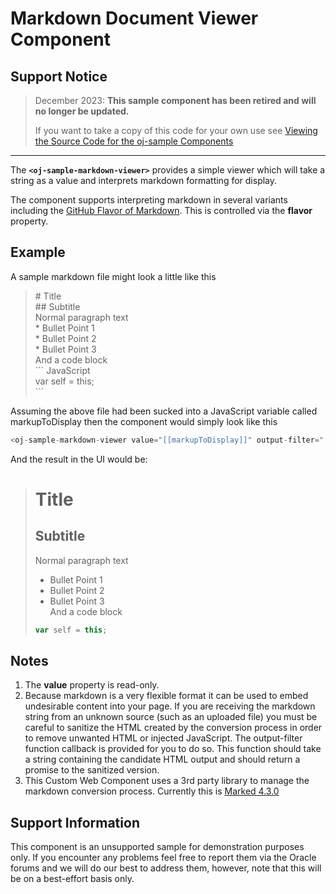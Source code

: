 # Markdown Document Viewer Component

## Support Notice ##

> December 2023: **This sample component has been retired and will no longer be updated.**
>
> If you want to take a copy of this code for your own use see [Viewing the Source Code for the oj-sample Components](https://blogs.oracle.com/groundside/post/viewing-the-source-code-for-the-oj-sample-components)

----

The **`<oj-sample-markdown-viewer>`** provides a simple viewer which will take a string as a value and interprets markdown formatting for display.

The component supports interpreting markdown in several variants including the [GitHub Flavor of Markdown](https://help.github.com/articles/basic-writing-and-formatting-syntax/). This is controlled via the **flavor** property.

## Example

A sample markdown file might look a little like this

> \# Title  
> \## Subtitle  
> Normal paragraph text  
> \* Bullet Point 1  
> \* Bullet Point 2  
> \* Bullet Point 3  
> And a code block  
> \`\`\` JavaScript  
> var self = this;  
> \`\`\`  

Assuming the above file had been sucked into a JavaScript variable called markupToDisplay then the component would
simply look like this

``` JavaScript
<oj-sample-markdown-viewer value="[[markupToDisplay]]" output-filter="[[xssFilter]]"></oj-sample-markdown-viewer>
```

And the result in the UI would be:

> # Title  
> ## Subtitle  
> Normal paragraph text  
> * Bullet Point 1  
> * Bullet Point 2  
> * Bullet Point 3  
> And a code block  
> ``` JavaScript  
> var self = this;  
> ```  

## Notes

1. The **value** property is read-only.
2. Because markdown is a very flexible format it can be used to embed undesirable content into your page. If you are receiving the markdown string from an unknown source (such as an uploaded file) you must be careful to sanitize the HTML created by the conversion process in order to remove unwanted HTML or injected JavaScript. The output-filter function callback is provided for you to do so.  This function should take a string containing the candidate HTML output and should return a promise to the sanitized version.
3. This Custom Web Component uses a 3rd party library to manage the markdown conversion process. Currently this is [Marked 4.3.0](https://github.com/markedjs/marked)

## Support Information

This component is an unsupported sample for demonstration purposes only. If you encounter any problems feel free to report them via the Oracle forums and we will do our best to address them, however, note that this will be on a best-effort basis only.